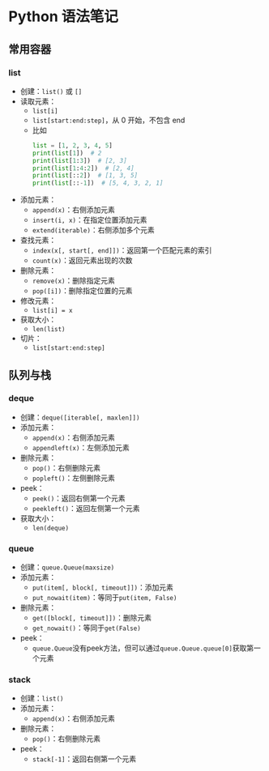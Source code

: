 # Python 语法笔记

## 常用容器

### list

- 创建：`list()` 或 `[]`
- 读取元素：
  - `list[i]`
  - `list[start:end:step]`，从 0 开始，不包含 end
  - 比如
    ```python
    list = [1, 2, 3, 4, 5]
    print(list[1])  # 2
    print(list[1:3])  # [2, 3]
    print(list[1:4:2])  # [2, 4]
    print(list[::2])  # [1, 3, 5]
    print(list[::-1])  # [5, 4, 3, 2, 1]
    ```
- 添加元素：
  - `append(x)`：右侧添加元素
  - `insert(i, x)`：在指定位置添加元素
  - `extend(iterable)`：右侧添加多个元素
- 查找元素：
  - `index(x[, start[, end]])`：返回第一个匹配元素的索引
  - `count(x)`：返回元素出现的次数
- 删除元素：
  - `remove(x)`：删除指定元素
  - `pop([i])`：删除指定位置的元素
- 修改元素：
  - `list[i] = x`
- 获取大小：
  - `len(list)`
- 切片：
  - `list[start:end:step]`

## 队列与栈

### deque

- 创建：`deque([iterable[, maxlen]])`
- 添加元素：
  - `append(x)`：右侧添加元素
  - `appendleft(x)`：左侧添加元素
- 删除元素：
  - `pop()`：右侧删除元素
  - `popleft()`：左侧删除元素
- peek：
  - `peek()`：返回右侧第一个元素
  - `peekleft()`：返回左侧第一个元素
- 获取大小：
  - `len(deque)`

### queue

- 创建：`queue.Queue(maxsize)`
- 添加元素：
  - `put(item[, block[, timeout]])`：添加元素
  - `put_nowait(item)`：等同于`put(item, False)`
- 删除元素：
  - `get([block[, timeout]])`：删除元素
  - `get_nowait()`：等同于`get(False)`
- peek：
  - `queue.Queue`没有peek方法，但可以通过`queue.Queue.queue[0]`获取第一个元素

### stack

- 创建：`list()`
- 添加元素：
  - `append(x)`：右侧添加元素
- 删除元素：
  - `pop()`：右侧删除元素
- peek：
  - `stack[-1]`：返回右侧第一个元素
